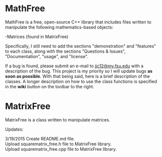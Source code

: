 # MathFree

MathFree is a free, open-source C++ library that includes files written to manipulate the following mathematics-based
objects:

-Matrices (found in MatrixFree)

Specifically, I still need to add the sections "demonstration" and "features" to each
class, along with the sections "Questions & Issues", "Documentation", "usage", and "license". 

If a bug is found, please submit an e-mail to jjc12@my.fsu.edu with a description of the bug. This project is my priority
so I will update bugs **as soon as possible**. With that being said, here is a brief description of the classes. A longer
description on how to use the class functions is specified in the **wiki** button on the toolbar to the right.

# MatrixFree

MatrixFree is a class written to manipulate matrices.

Updates:

3/19/2015 
Create README.md file.  
Upload squarematrix_free.h file to MatrixFree library.  
Upload squarematrix_free.cpp file to MatrixFree library.  
